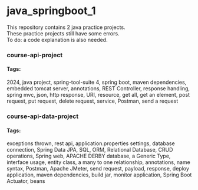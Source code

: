 # java_springboot_1  

This repository contains 2 java practice projects.  
These practice projects still have some errors.  
To do: a code explanation is also needed.

### course-api-project  

#### Tags:  
2024,
java project,
spring-tool-suite 4,
spring boot,
maven dependencies,
embedded tomcat server,
annotations,
REST Controller,
response handling,
spring mvc,
json,
http response,
URI,
resource,
get all,
get an element,
post request,
put request,
delete request,
service,
Postman,
send a request

### course-api-data-project  

#### Tags:  
exceptions thrown,
rest api,
application.properties settings,
database connection,
Spring Data JPA,
SQL,
ORM,
Relational Database,
CRUD operations,
Spring web,
APACHE DERBY database,
a Generic Type,
interface usage,
entity class,
a many to one relationship,
annotations,
name syntax,
Postman,
Apache JMeter,
send request,
payload,
response,
deploy application,
maven dependencies,
build jar,
monitor application,
Spring Boot Actuator,
beans
